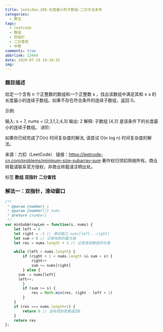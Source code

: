 ```yaml
---
title: leetcdoe.209.长度最小的子数组-二分方法未写
categories:
  - 算法
tags:
  - leetcode
  - 数组
  - 双指针
  - 二分查找
  - 中等
comments: true
abbrlink: 13444
date: 2020-07-19 14:10:32
img:
---
```

### 题目描述

给定一个含有 n 个正整数的数组和一个正整数 s ，找出该数组中满足其和 ≥ s 的长度最小的连续子数组。如果不存在符合条件的连续子数组，返回 0。

示例: 

输入: s = 7, nums = [2,3,1,2,4,3]
输出: 2
解释: 子数组 [4,3] 是该条件下的长度最小的连续子数组。
进阶:

如果你已经完成了O(n) 时间复杂度的解法, 请尝试 O(n log n) 时间复杂度的解法。

来源：力扣（LeetCode）
链接：https://leetcode-cn.com/problems/minimum-size-subarray-sum
著作权归领扣网络所有。商业转载请联系官方授权，非商业转载请注明出处。

标签 **数组** **双指针** **二分查找**

### 解法一：双指针，滑动窗口




```js
/**
 * @param {number} s
 * @param {number[]} nums
 * @return {number}
 */
var minSubArrayLen = function(s, nums) {
	let left = 0
	let right = -1 // 滑动窗口 nums[left...right]
	let sum = 0 // 记录找到的最大值
	let res = nums.length + 1 // 记录连续数组的长度

	while (left < nums.length) {
		if (right + 1 < nums.length && sum < s) {
			right++
			sum += nums[right]
		} else {
      sum -= nums[left]
      left++;
		}
		if (sum >= s) {
			res = Math.min(res, right - left + 1)
		}
	}
	if (res === nums.length+1) {
		return 0 // 没有找到答案返回0
	}
	return res  
};
```